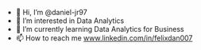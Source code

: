 - 👋 Hi, I’m @daniel-jr97
- 👀 I’m interested in Data Analytics 
- 🌱 I’m currently learning Data Analytics for Business 
- 📫 How to reach me www.linkedin.com/in/felixdan007

<!---
daniel-jr97/daniel-jr97 is a ✨ special ✨ repository because its `README.md` (this file) appears on your GitHub profile.
You can click the Preview link to take a look at your changes.
--->
